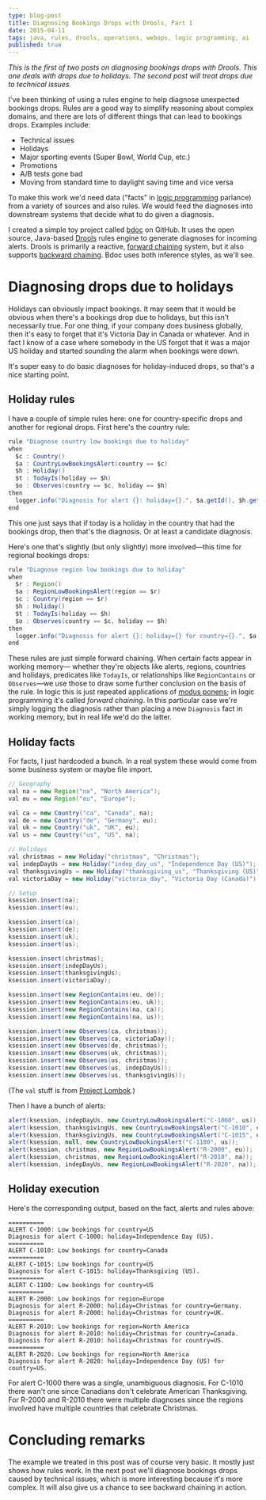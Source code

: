 ```yaml
---
type: blog-post
title: Diagnosing Bookings Drops with Drools, Part 1
date: 2015-04-11
tags: java, rules, drools, operations, webops, logic programming, ai
published: true
---
```

_This is the first of two posts on diagnosing bookings drops with Drools. This one deals with drops due to holidays. The second post will treat drops due to technical issues._

I've been thinking of using a rules engine to help diagnose unexpected bookings drops. Rules are a good way to simplify reasoning about complex domains, and there are lots of different things that can lead to bookings drops. Examples include:

- Technical issues
- Holidays
- Major sporting events (Super Bowl, World Cup, etc.)
- Promotions
- A/B tests gone bad
- Moving from standard time to daylight saving time and vice versa

To make this work we'd need data ("facts" in [logic programming](http://en.wikipedia.org/wiki/Logic_programming) parlance) from a variety of sources and also rules. We would feed the diagnoses into downstream systems that decide what to do given a diagnosis.

I created a simple toy project called [bdoc](https://github.com/williewheeler/bdoc) on GitHub. It uses the open source, Java-based [Drools](http://www.drools.org/) rules engine to generate diagnoses for incoming alerts. Drools is primarily a reactive, [forward chaining](http://en.wikipedia.org/wiki/Forward_chaining) system, but it also supports [backward chaining](http://en.wikipedia.org/wiki/Backward_chaining). Bdoc uses both inference styles, as we'll see.

# Diagnosing drops due to holidays

Holidays can obviously impact bookings. It may seem that it would be obvious when there's a bookings drop due to holidays, but this isn't necessarily true. For one thing, if your company does business globally, then it's easy to forget that it's Victoria Day in Canada or whatever. And in fact I know of a case where somebody in the US forgot that it was a major US holiday and started sounding the alarm when bookings were down.

It's super easy to do basic diagnoses for holiday-induced drops, so that's a nice starting point.

## Holiday rules

I have a couple of simple rules here: one for country-specific drops and another for regional drops. First here's the country rule:

~~~ java
rule "Diagnose country low bookings due to holiday"
when
  $c : Country()
  $a : CountryLowBookingsAlert(country == $c)
  $h : Holiday()
  $t : TodayIs(holiday == $h)
  $o : Observes(country == $c, holiday == $h)
then
  logger.info("Diagnosis for alert {}: holiday={}.", $a.getId(), $h.getName());
end
~~~

This one just says that if today is a holiday in the country that had the bookings drop, then that's the diagnosis. Or at least a candidate diagnosis.

Here's one that's slightly (but only slightly) more involved&mdash;this time for regional bookings drops:

~~~ java
rule "Diagnose region low bookings due to holiday"
when
  $r : Region()
  $a : RegionLowBookingsAlert(region == $r)
  $c : Country(region == $r)
  $h : Holiday()
  $t : TodayIs(holiday == $h)
  $o : Observes(country == $c, holiday == $h)
then
  logger.info("Diagnosis for alert {}: holiday={} for country={}.", $a.getId(), $h.getName(), $c.getName());
end
~~~

These rules are just simple forward chaining. When certain facts appear in working memory&mdash; whether they're objects like alerts, regions, countries and holidays, predicates like `TodayIs`, or relationships like `RegionContains` or `Observes`&mdash;we use those to draw some further conclusion on the basis of the rule. In logic this is just repeated applications of [modus ponens](http://en.wikipedia.org/wiki/Modus_ponens); in logic programming it's called _forward chaining_. In this particular case we're simply logging the diagnosis rather than placing a new `Diagnosis` fact in working memory, but in real life we'd do the latter.

## Holiday facts

For facts, I just hardcoded a bunch. In a real system these would come from some business system or maybe file import.

~~~ java
// Geography
val na = new Region("na", "North America");
val eu = new Region("eu", "Europe");

val ca = new Country("ca", "Canada", na);
val de = new Country("de", "Germany", eu);
val uk = new Country("uk", "UK", eu);
val us = new Country("us", "US", na);

// Holidays
val christmas = new Holiday("christmas", "Christmas");
val indepDayUs = new Holiday("indep_day_us", "Independence Day (US)");
val thanksgivingUs = new Holiday("thanksgiving_us", "Thanksgiving (US)");
val victoriaDay = new Holiday("victoria_day", "Victoria Day (Canada)");

// Setup
ksession.insert(na);
ksession.insert(eu);

ksession.insert(ca);
ksession.insert(de);
ksession.insert(uk);
ksession.insert(us);

ksession.insert(christmas);
ksession.insert(indepDayUs);
ksession.insert(thanksgivingUs);
ksession.insert(victoriaDay);

ksession.insert(new RegionContains(eu, de));
ksession.insert(new RegionContains(eu, uk));
ksession.insert(new RegionContains(na, ca));
ksession.insert(new RegionContains(na, us));

ksession.insert(new Observes(ca, christmas));
ksession.insert(new Observes(ca, victoriaDay));
ksession.insert(new Observes(de, christmas));
ksession.insert(new Observes(uk, christmas));
ksession.insert(new Observes(us, christmas));
ksession.insert(new Observes(us, indepDayUs));
ksession.insert(new Observes(us, thanksgivingUs));
~~~

(The `val` stuff is from [Project Lombok](http://projectlombok.org/).)

Then I have a bunch of alerts:

~~~ java
alert(ksession, indepDayUs, new CountryLowBookingsAlert("C-1000", us));
alert(ksession, thanksgivingUs, new CountryLowBookingsAlert("C-1010", ca));
alert(ksession, thanksgivingUs, new CountryLowBookingsAlert("C-1015", us));
alert(ksession, null, new CountryLowBookingsAlert("C-1100", us));
alert(ksession, christmas, new RegionLowBookingsAlert("R-2000", eu));
alert(ksession, christmas, new RegionLowBookingsAlert("R-2010", na));
alert(ksession, indepDayUs, new RegionLowBookingsAlert("R-2020", na));
~~~

## Holiday execution

Here's the corresponding output, based on the fact, alerts and rules above:

~~~
==========
ALERT C-1000: Low bookings for country=US
Diagnosis for alert C-1000: holiday=Independence Day (US).
==========
ALERT C-1010: Low bookings for country=Canada
==========
ALERT C-1015: Low bookings for country=US
Diagnosis for alert C-1015: holiday=Thanksgiving (US).
==========
ALERT C-1100: Low bookings for country=US
==========
ALERT R-2000: Low bookings for region=Europe
Diagnosis for alert R-2000: holiday=Christmas for country=Germany.
Diagnosis for alert R-2000: holiday=Christmas for country=UK.
==========
ALERT R-2010: Low bookings for region=North America
Diagnosis for alert R-2010: holiday=Christmas for country=Canada.
Diagnosis for alert R-2010: holiday=Christmas for country=US.
==========
ALERT R-2020: Low bookings for region=North America
Diagnosis for alert R-2020: holiday=Independence Day (US) for country=US.
~~~

For alert C-1000 there was a single, unambiguous diagnosis. For C-1010 there wan't one since Canadians don't celebrate American Thanksgiving. For R-2000 and R-2010 there were multiple diagnoses since the regions involved have multiple countries that celebrate Christmas.

# Concluding remarks

The example we treated in this post was of course very basic. It mostly just shows how rules work. In the next post we'll diagnose bookings drops caused by technical issues, which is more interesting because it's more complex. It will also give us a chance to see backward chaining in action.
